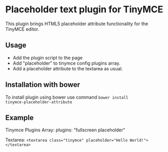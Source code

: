 Placeholder text plugin for TinyMCE
===================================

This plugin brings HTML5 placeholder attribute functionality for the TinyMCE editor.

Usage
-----

* Add the plugin script to the page
* Add "placeholder" to tinymce config plugins array.
* Add a placeholder attribute to the textarea as usual.

Installation with bower
-------
To install plugin using bower use command <code>bower install tinymce-placeholder-attribute</code>

Example
-------

Tinymce Plugins Array:
plugins: "fullscreen placeholder"

Textarea:
`<textarea class="tinymce" placeholder="Hello World!"></textarea>`
